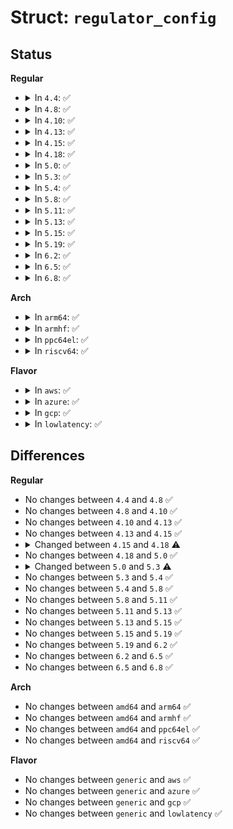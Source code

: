 # Struct: <code>regulator_config</code>

## Status
<b>Regular</b>
<ul>
<li>
<details>
<summary>In <code>4.4</code>: ✅</summary>

```c
struct regulator_config {
    struct device *dev;
    const struct regulator_init_data *init_data;
    void *driver_data;
    struct device_node *of_node;
    struct regmap *regmap;
    bool ena_gpio_initialized;
    int ena_gpio;
    unsigned int ena_gpio_invert;
    unsigned int ena_gpio_flags;
};
```
</details>
</li>
<li>
<details>
<summary>In <code>4.8</code>: ✅</summary>

```c
struct regulator_config {
    struct device *dev;
    const struct regulator_init_data *init_data;
    void *driver_data;
    struct device_node *of_node;
    struct regmap *regmap;
    bool ena_gpio_initialized;
    int ena_gpio;
    unsigned int ena_gpio_invert;
    unsigned int ena_gpio_flags;
};
```
</details>
</li>
<li>
<details>
<summary>In <code>4.10</code>: ✅</summary>

```c
struct regulator_config {
    struct device *dev;
    const struct regulator_init_data *init_data;
    void *driver_data;
    struct device_node *of_node;
    struct regmap *regmap;
    bool ena_gpio_initialized;
    int ena_gpio;
    unsigned int ena_gpio_invert;
    unsigned int ena_gpio_flags;
};
```
</details>
</li>
<li>
<details>
<summary>In <code>4.13</code>: ✅</summary>

```c
struct regulator_config {
    struct device *dev;
    const struct regulator_init_data *init_data;
    void *driver_data;
    struct device_node *of_node;
    struct regmap *regmap;
    bool ena_gpio_initialized;
    int ena_gpio;
    unsigned int ena_gpio_invert;
    unsigned int ena_gpio_flags;
};
```
</details>
</li>
<li>
<details>
<summary>In <code>4.15</code>: ✅</summary>

```c
struct regulator_config {
    struct device *dev;
    const struct regulator_init_data *init_data;
    void *driver_data;
    struct device_node *of_node;
    struct regmap *regmap;
    bool ena_gpio_initialized;
    int ena_gpio;
    unsigned int ena_gpio_invert;
    unsigned int ena_gpio_flags;
};
```
</details>
</li>
<li>
<details>
<summary>In <code>4.18</code>: ✅</summary>

```c
struct regulator_config {
    struct device *dev;
    const struct regulator_init_data *init_data;
    void *driver_data;
    struct device_node *of_node;
    struct regmap *regmap;
    bool ena_gpio_initialized;
    int ena_gpio;
    struct gpio_desc *ena_gpiod;
    unsigned int ena_gpio_invert;
    unsigned int ena_gpio_flags;
};
```
</details>
</li>
<li>
<details>
<summary>In <code>5.0</code>: ✅</summary>

```c
struct regulator_config {
    struct device *dev;
    const struct regulator_init_data *init_data;
    void *driver_data;
    struct device_node *of_node;
    struct regmap *regmap;
    bool ena_gpio_initialized;
    int ena_gpio;
    struct gpio_desc *ena_gpiod;
    unsigned int ena_gpio_invert;
    unsigned int ena_gpio_flags;
};
```
</details>
</li>
<li>
<details>
<summary>In <code>5.3</code>: ✅</summary>

```c
struct regulator_config {
    struct device *dev;
    const struct regulator_init_data *init_data;
    void *driver_data;
    struct device_node *of_node;
    struct regmap *regmap;
    struct gpio_desc *ena_gpiod;
};
```
</details>
</li>
<li>
<details>
<summary>In <code>5.4</code>: ✅</summary>

```c
struct regulator_config {
    struct device *dev;
    const struct regulator_init_data *init_data;
    void *driver_data;
    struct device_node *of_node;
    struct regmap *regmap;
    struct gpio_desc *ena_gpiod;
};
```
</details>
</li>
<li>
<details>
<summary>In <code>5.8</code>: ✅</summary>

```c
struct regulator_config {
    struct device *dev;
    const struct regulator_init_data *init_data;
    void *driver_data;
    struct device_node *of_node;
    struct regmap *regmap;
    struct gpio_desc *ena_gpiod;
};
```
</details>
</li>
<li>
<details>
<summary>In <code>5.11</code>: ✅</summary>

```c
struct regulator_config {
    struct device *dev;
    const struct regulator_init_data *init_data;
    void *driver_data;
    struct device_node *of_node;
    struct regmap *regmap;
    struct gpio_desc *ena_gpiod;
};
```
</details>
</li>
<li>
<details>
<summary>In <code>5.13</code>: ✅</summary>

```c
struct regulator_config {
    struct device *dev;
    const struct regulator_init_data *init_data;
    void *driver_data;
    struct device_node *of_node;
    struct regmap *regmap;
    struct gpio_desc *ena_gpiod;
};
```
</details>
</li>
<li>
<details>
<summary>In <code>5.15</code>: ✅</summary>

```c
struct regulator_config {
    struct device *dev;
    const struct regulator_init_data *init_data;
    void *driver_data;
    struct device_node *of_node;
    struct regmap *regmap;
    struct gpio_desc *ena_gpiod;
};
```
</details>
</li>
<li>
<details>
<summary>In <code>5.19</code>: ✅</summary>

```c
struct regulator_config {
    struct device *dev;
    const struct regulator_init_data *init_data;
    void *driver_data;
    struct device_node *of_node;
    struct regmap *regmap;
    struct gpio_desc *ena_gpiod;
};
```
</details>
</li>
<li>
<details>
<summary>In <code>6.2</code>: ✅</summary>

```c
struct regulator_config {
    struct device *dev;
    const struct regulator_init_data *init_data;
    void *driver_data;
    struct device_node *of_node;
    struct regmap *regmap;
    struct gpio_desc *ena_gpiod;
};
```
</details>
</li>
<li>
<details>
<summary>In <code>6.5</code>: ✅</summary>

```c
struct regulator_config {
    struct device *dev;
    const struct regulator_init_data *init_data;
    void *driver_data;
    struct device_node *of_node;
    struct regmap *regmap;
    struct gpio_desc *ena_gpiod;
};
```
</details>
</li>
<li>
<details>
<summary>In <code>6.8</code>: ✅</summary>

```c
struct regulator_config {
    struct device *dev;
    const struct regulator_init_data *init_data;
    void *driver_data;
    struct device_node *of_node;
    struct regmap *regmap;
    struct gpio_desc *ena_gpiod;
};
```
</details>
</li>
</ul>
<b>Arch</b>
<ul>
<li>
<details>
<summary>In <code>arm64</code>: ✅</summary>

```c
struct regulator_config {
    struct device *dev;
    const struct regulator_init_data *init_data;
    void *driver_data;
    struct device_node *of_node;
    struct regmap *regmap;
    struct gpio_desc *ena_gpiod;
};
```
</details>
</li>
<li>
<details>
<summary>In <code>armhf</code>: ✅</summary>

```c
struct regulator_config {
    struct device *dev;
    const struct regulator_init_data *init_data;
    void *driver_data;
    struct device_node *of_node;
    struct regmap *regmap;
    struct gpio_desc *ena_gpiod;
};
```
</details>
</li>
<li>
<details>
<summary>In <code>ppc64el</code>: ✅</summary>

```c
struct regulator_config {
    struct device *dev;
    const struct regulator_init_data *init_data;
    void *driver_data;
    struct device_node *of_node;
    struct regmap *regmap;
    struct gpio_desc *ena_gpiod;
};
```
</details>
</li>
<li>
<details>
<summary>In <code>riscv64</code>: ✅</summary>

```c
struct regulator_config {
    struct device *dev;
    const struct regulator_init_data *init_data;
    void *driver_data;
    struct device_node *of_node;
    struct regmap *regmap;
    struct gpio_desc *ena_gpiod;
};
```
</details>
</li>
</ul>
<b>Flavor</b>
<ul>
<li>
<details>
<summary>In <code>aws</code>: ✅</summary>

```c
struct regulator_config {
    struct device *dev;
    const struct regulator_init_data *init_data;
    void *driver_data;
    struct device_node *of_node;
    struct regmap *regmap;
    struct gpio_desc *ena_gpiod;
};
```
</details>
</li>
<li>
<details>
<summary>In <code>azure</code>: ✅</summary>

```c
struct regulator_config {
    struct device *dev;
    const struct regulator_init_data *init_data;
    void *driver_data;
    struct device_node *of_node;
    struct regmap *regmap;
    struct gpio_desc *ena_gpiod;
};
```
</details>
</li>
<li>
<details>
<summary>In <code>gcp</code>: ✅</summary>

```c
struct regulator_config {
    struct device *dev;
    const struct regulator_init_data *init_data;
    void *driver_data;
    struct device_node *of_node;
    struct regmap *regmap;
    struct gpio_desc *ena_gpiod;
};
```
</details>
</li>
<li>
<details>
<summary>In <code>lowlatency</code>: ✅</summary>

```c
struct regulator_config {
    struct device *dev;
    const struct regulator_init_data *init_data;
    void *driver_data;
    struct device_node *of_node;
    struct regmap *regmap;
    struct gpio_desc *ena_gpiod;
};
```
</details>
</li>
</ul>

## Differences
<b>Regular</b>
<ul>
<li>
No changes between <code>4.4</code> and <code>4.8</code> ✅
</li>
<li>
No changes between <code>4.8</code> and <code>4.10</code> ✅
</li>
<li>
No changes between <code>4.10</code> and <code>4.13</code> ✅
</li>
<li>
No changes between <code>4.13</code> and <code>4.15</code> ✅
</li>
<li>
<details>
<summary>Changed between <code>4.15</code> and <code>4.18</code> ⚠️</summary>
<ul>
<li>
<b>Field added. </b>
<code>struct gpio_desc *ena_gpiod</code>
</li>
</ul>
</details>
</li>
<li>
No changes between <code>4.18</code> and <code>5.0</code> ✅
</li>
<li>
<details>
<summary>Changed between <code>5.0</code> and <code>5.3</code> ⚠️</summary>
<ul>
<li>
<b>Field removed. </b>
<code>bool ena_gpio_initialized</code>
</li>
<li>
<b>Field removed. </b>
<code>int ena_gpio</code>
</li>
<li>
<b>Field removed. </b>
<code>unsigned int ena_gpio_invert</code>
</li>
<li>
<b>Field removed. </b>
<code>unsigned int ena_gpio_flags</code>
</li>
</ul>
</details>
</li>
<li>
No changes between <code>5.3</code> and <code>5.4</code> ✅
</li>
<li>
No changes between <code>5.4</code> and <code>5.8</code> ✅
</li>
<li>
No changes between <code>5.8</code> and <code>5.11</code> ✅
</li>
<li>
No changes between <code>5.11</code> and <code>5.13</code> ✅
</li>
<li>
No changes between <code>5.13</code> and <code>5.15</code> ✅
</li>
<li>
No changes between <code>5.15</code> and <code>5.19</code> ✅
</li>
<li>
No changes between <code>5.19</code> and <code>6.2</code> ✅
</li>
<li>
No changes between <code>6.2</code> and <code>6.5</code> ✅
</li>
<li>
No changes between <code>6.5</code> and <code>6.8</code> ✅
</li>
</ul>
<b>Arch</b>
<ul>
<li>
No changes between <code>amd64</code> and <code>arm64</code> ✅
</li>
<li>
No changes between <code>amd64</code> and <code>armhf</code> ✅
</li>
<li>
No changes between <code>amd64</code> and <code>ppc64el</code> ✅
</li>
<li>
No changes between <code>amd64</code> and <code>riscv64</code> ✅
</li>
</ul>
<b>Flavor</b>
<ul>
<li>
No changes between <code>generic</code> and <code>aws</code> ✅
</li>
<li>
No changes between <code>generic</code> and <code>azure</code> ✅
</li>
<li>
No changes between <code>generic</code> and <code>gcp</code> ✅
</li>
<li>
No changes between <code>generic</code> and <code>lowlatency</code> ✅
</li>
</ul>
